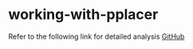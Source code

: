 # working-with-pplacer

Refer to  the following link for detailed analysis [GitHub](https://kshitijtandon.github.io/working-with-pplacer)
